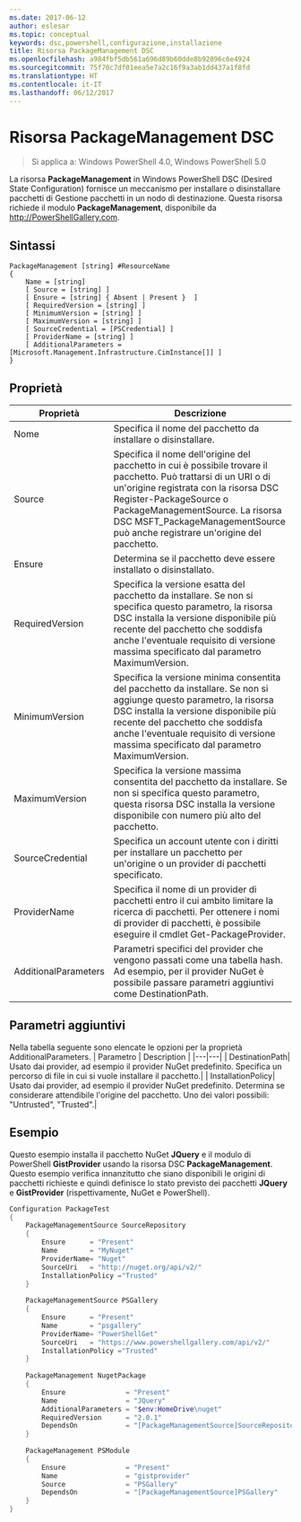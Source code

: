 ```yaml
---
ms.date: 2017-06-12
author: eslesar
ms.topic: conceptual
keywords: dsc,powershell,configurazione,installazione
title: Risorsa PackageManagement DSC
ms.openlocfilehash: a984fbf5db561a696d89b60dde8b92096c6e4924
ms.sourcegitcommit: 75f70c7df01eea5e7a2c16f9a3ab1dd437a1f8fd
ms.translationtype: HT
ms.contentlocale: it-IT
ms.lasthandoff: 06/12/2017
---
```

<a id="dsc-packagemanagement-resource" class="xliff"></a>
# Risorsa PackageManagement DSC

> Si applica a: Windows PowerShell 4.0, Windows PowerShell 5.0

La risorsa **PackageManagement** in Windows PowerShell DSC (Desired State Configuration) fornisce un meccanismo per installare o disinstallare pacchetti di Gestione pacchetti in un nodo di destinazione. Questa risorsa richiede il modulo **PackageManagement**, disponibile da http://PowerShellGallery.com.

<a id="syntax" class="xliff"></a>
## Sintassi

```
PackageManagement [string] #ResourceName
{
    Name = [string]
    [ Source = [string] ]
    [ Ensure = [string] { Absent | Present }  ]
    [ RequiredVersion = [string] ]
    [ MinimumVersion = [string] ]
    [ MaximumVersion = [string] ]
    [ SourceCredential = [PSCredential] ]
    [ ProviderName = [string] ]
    [ AdditionalParameters = [Microsoft.Management.Infrastructure.CimInstance[]] ]
}
```

<a id="properties" class="xliff"></a>
## Proprietà
|  Proprietà  |  Descrizione   | 
|---|---| 
| Nome| Specifica il nome del pacchetto da installare o disinstallare.| 
| Source| Specifica il nome dell'origine del pacchetto in cui è possibile trovare il pacchetto. Può trattarsi di un URI o di un'origine registrata con la risorsa DSC Register-PackageSource o PackageManagementSource. La risorsa DSC MSFT_PackageManagementSource può anche registrare un'origine del pacchetto.| 
| Ensure| Determina se il pacchetto deve essere installato o disinstallato.| 
| RequiredVersion| Specifica la versione esatta del pacchetto da installare. Se non si specifica questo parametro, la risorsa DSC installa la versione disponibile più recente del pacchetto che soddisfa anche l'eventuale requisito di versione massima specificato dal parametro MaximumVersion.| 
| MinimumVersion| Specifica la versione minima consentita del pacchetto da installare. Se non si aggiunge questo parametro, la risorsa DSC installa la versione disponibile più recente del pacchetto che soddisfa anche l'eventuale requisito di versione massima specificato dal parametro MaximumVersion.| 
| MaximumVersion| Specifica la versione massima consentita del pacchetto da installare. Se non si specifica questo parametro, questa risorsa DSC installa la versione disponibile con numero più alto del pacchetto.| 
| SourceCredential | Specifica un account utente con i diritti per installare un pacchetto per un'origine o un provider di pacchetti specificato.| 
| ProviderName| Specifica il nome di un provider di pacchetti entro il cui ambito limitare la ricerca di pacchetti. Per ottenere i nomi di provider di pacchetti, è possibile eseguire il cmdlet Get-PackageProvider.| 
| AdditionalParameters| Parametri specifici del provider che vengono passati come una tabella hash. Ad esempio, per il provider NuGet è possibile passare parametri aggiuntivi come DestinationPath.| 

<a id="additional-parameters" class="xliff"></a>
## Parametri aggiuntivi
Nella tabella seguente sono elencate le opzioni per la proprietà AdditionalParameters.
|  Parametro  | Description   | 
|---|---|
| DestinationPath| Usato dai provider, ad esempio il provider NuGet predefinito. Specifica un percorso di file in cui si vuole installare il pacchetto.|
| InstallationPolicy| Usato dai provider, ad esempio il provider NuGet predefinito. Determina se considerare attendibile l'origine del pacchetto. Uno dei valori possibili: "Untrusted", "Trusted".|

<a id="example" class="xliff"></a>
## Esempio

Questo esempio installa il pacchetto NuGet **JQuery** e il modulo di PowerShell **GistProvider** usando la risorsa DSC **PackageManagement**. Questo esempio verifica innanzitutto che siano disponibili le origini di pacchetti richieste e quindi definisce lo stato previsto dei pacchetti **JQuery** e **GistProvider** (rispettivamente, NuGet e PowerShell).

```powershell
Configuration PackageTest
{    
    PackageManagementSource SourceRepository 
    { 
        Ensure      = "Present" 
        Name        = "MyNuget" 
        ProviderName= "Nuget" 
        SourceUri   = "http://nuget.org/api/v2/"   
        InstallationPolicy ="Trusted" 
    }    
    
    PackageManagementSource PSGallery 
    { 
        Ensure      = "Present" 
        Name        = "psgallery" 
        ProviderName= "PowerShellGet" 
        SourceUri   = "https://www.powershellgallery.com/api/v2/"   
        InstallationPolicy ="Trusted" 
    } 
          
    PackageManagement NugetPackage 
    { 
        Ensure               = "Present"  
        Name                 = "JQuery"
        AdditionalParameters = "$env:HomeDrive\nuget"
        RequiredVersion      = "2.0.1" 
        DependsOn            = "[PackageManagementSource]SourceRepository" 
    }
    
    PackageManagement PSModule 
    { 
        Ensure               = "Present"  
        Name                 = "gistprovider"
        Source               = "PSGallery"
        DependsOn            = "[PackageManagementSource]PSGallery" 
    }
}
```

